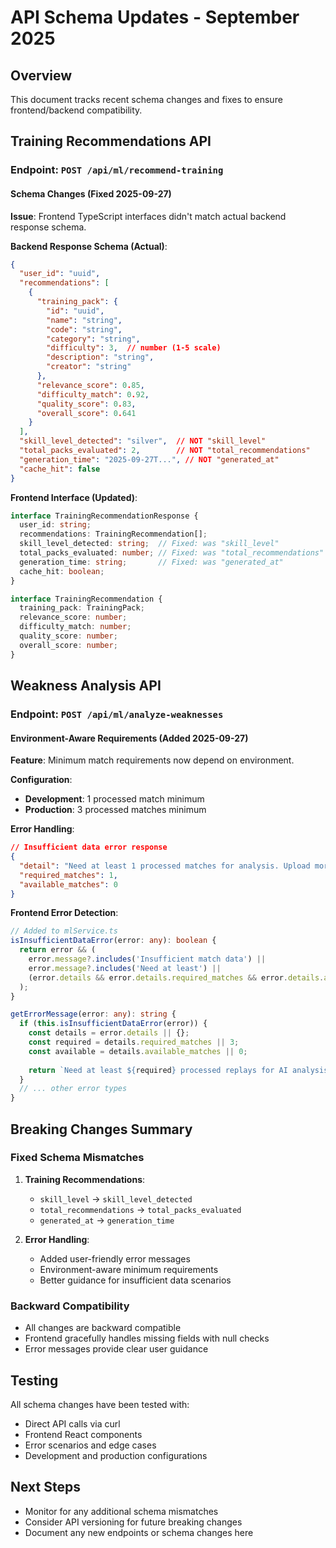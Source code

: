 # API Schema Updates - September 2025

## Overview
This document tracks recent schema changes and fixes to ensure frontend/backend compatibility.

## Training Recommendations API

### Endpoint: `POST /api/ml/recommend-training`

#### Schema Changes (Fixed 2025-09-27)
**Issue**: Frontend TypeScript interfaces didn't match actual backend response schema.

**Backend Response Schema (Actual)**:
```json
{
  "user_id": "uuid",
  "recommendations": [
    {
      "training_pack": {
        "id": "uuid",
        "name": "string",
        "code": "string",
        "category": "string",
        "difficulty": 3,  // number (1-5 scale)
        "description": "string",
        "creator": "string"
      },
      "relevance_score": 0.85,
      "difficulty_match": 0.92,
      "quality_score": 0.83,
      "overall_score": 0.641
    }
  ],
  "skill_level_detected": "silver",  // NOT "skill_level"
  "total_packs_evaluated": 2,        // NOT "total_recommendations"
  "generation_time": "2025-09-27T...", // NOT "generated_at"
  "cache_hit": false
}
```

**Frontend Interface (Updated)**:
```typescript
interface TrainingRecommendationResponse {
  user_id: string;
  recommendations: TrainingRecommendation[];
  skill_level_detected: string;  // Fixed: was "skill_level"
  total_packs_evaluated: number; // Fixed: was "total_recommendations"
  generation_time: string;       // Fixed: was "generated_at"
  cache_hit: boolean;
}

interface TrainingRecommendation {
  training_pack: TrainingPack;
  relevance_score: number;
  difficulty_match: number;
  quality_score: number;
  overall_score: number;
}
```

## Weakness Analysis API

### Endpoint: `POST /api/ml/analyze-weaknesses`

#### Environment-Aware Requirements (Added 2025-09-27)
**Feature**: Minimum match requirements now depend on environment.

**Configuration**:
- **Development**: 1 processed match minimum
- **Production**: 3 processed matches minimum

**Error Handling**:
```json
// Insufficient data error response
{
  "detail": "Need at least 1 processed matches for analysis. Upload more replays to get started!",
  "required_matches": 1,
  "available_matches": 0
}
```

**Frontend Error Detection**:
```typescript
// Added to mlService.ts
isInsufficientDataError(error: any): boolean {
  return error && (
    error.message?.includes('Insufficient match data') ||
    error.message?.includes('Need at least') ||
    (error.details && error.details.required_matches && error.details.available_matches)
  );
}

getErrorMessage(error: any): string {
  if (this.isInsufficientDataError(error)) {
    const details = error.details || {};
    const required = details.required_matches || 3;
    const available = details.available_matches || 0;
    
    return `Need at least ${required} processed replays for AI analysis. You currently have ${available}. Upload more replays in the Replays tab to get started!`;
  }
  // ... other error types
}
```

## Breaking Changes Summary

### Fixed Schema Mismatches
1. **Training Recommendations**:
   - `skill_level` → `skill_level_detected`
   - `total_recommendations` → `total_packs_evaluated`
   - `generated_at` → `generation_time`

2. **Error Handling**:
   - Added user-friendly error messages
   - Environment-aware minimum requirements
   - Better guidance for insufficient data scenarios

### Backward Compatibility
- All changes are backward compatible
- Frontend gracefully handles missing fields with null checks
- Error messages provide clear user guidance

## Testing
All schema changes have been tested with:
- Direct API calls via curl
- Frontend React components
- Error scenarios and edge cases
- Development and production configurations

## Next Steps
- Monitor for any additional schema mismatches
- Consider API versioning for future breaking changes
- Document any new endpoints or schema changes here
